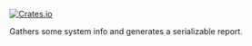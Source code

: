 [![Crates.io][crates-badge]][crates-url]

[crates-badge]: https://img.shields.io/crates/v/tokio.svg
[crates-url]: https://crates.io/crates/sysinfo-report

Gathers some system info and generates a serializable report.